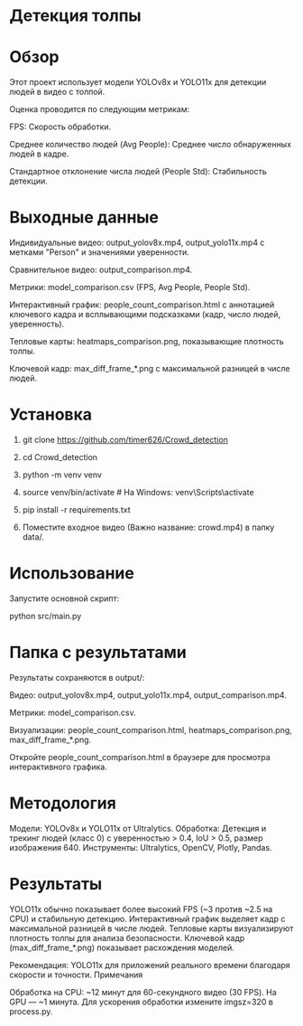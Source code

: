 # Детекция толпы

# Обзор
Этот проект использует модели YOLOv8x и YOLO11x для детекции людей в видео с толпой. 

Оценка проводится по следующим метрикам:

FPS: Скорость обработки.

Среднее количество людей (Avg People): Среднее число обнаруженных людей в кадре.

Стандартное отклонение числа людей (People Std): Стабильность детекции.

# Выходные данные

Индивидуальные видео: output_yolov8x.mp4, output_yolo11x.mp4 с метками "Person" и значениями уверенности.

Сравнительное видео: output_comparison.mp4.

Метрики: model_comparison.csv (FPS, Avg People, People Std).

Интерактивный график: people_count_comparison.html с аннотацией ключевого кадра и всплывающими подсказками (кадр, число людей, уверенность).

Тепловые карты: heatmaps_comparison.png, показывающие плотность толпы.

Ключевой кадр: max_diff_frame_*.png с максимальной разницей в числе людей.

# Установка

1) git clone https://github.com/timer626/Crowd_detection

2) cd Сrowd_detection

3) python -m venv venv

4) source venv/bin/activate  # На Windows: venv\Scripts\activate

5) pip install -r requirements.txt

6) Поместите входное видео (Важно название: crowd.mp4) в папку data/.

# Использование
Запустите основной скрипт:

python src/main.py

# Папка с результатами
Результаты сохраняются в output/:

Видео: output_yolov8x.mp4, output_yolo11x.mp4, output_comparison.mp4.

Метрики: model_comparison.csv.

Визуализации: people_count_comparison.html, heatmaps_comparison.png, max_diff_frame_*.png.

Откройте people_count_comparison.html в браузере для просмотра интерактивного графика.

# Методология

Модели: YOLOv8x и YOLO11x от Ultralytics.
Обработка: Детекция и трекинг людей (класс 0) с уверенностью > 0.4, IoU > 0.5, размер изображения 640.
Инструменты: Ultralytics, OpenCV, Plotly, Pandas.

# Результаты

YOLO11x обычно показывает более высокий FPS (~3 против ~2.5 на CPU) и стабильную детекцию.
Интерактивный график выделяет кадр с максимальной разницей в числе людей.
Тепловые карты визуализируют плотность толпы для анализа безопасности.
Ключевой кадр (max_diff_frame_*.png) показывает расхождения моделей.

Рекомендация: YOLO11x для приложений реального времени благодаря скорости и точности.
Примечания

Обработка на CPU: ~12 минут для 60-секундного видео (30 FPS). На GPU — ~1 минута.
Для ускорения обработки измените imgsz=320 в process.py.

